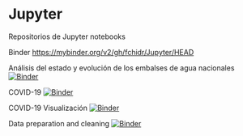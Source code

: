# Jupyter
Repositorios de Jupyter notebooks

Binder https://mybinder.org/v2/gh/fchidr/Jupyter/HEAD

Análisis del estado y evolución de los embalses de agua nacionales [![Binder](https://mybinder.org/badge_logo.svg)](https://mybinder.org/v2/gh/fchidr/Jupyter/HEAD?labpath=An%C3%A1lisis_del_estado_y_evoluci%C3%B3n_de_los_embalses_de_agua_nacionales.ipynb)

COVID-19 [![Binder](https://mybinder.org/badge_logo.svg)](https://mybinder.org/v2/gh/fchidr/Jupyter/HEAD?labpath=Covid-19.ipynb)

COVID-19 Visualización [![Binder](https://mybinder.org/badge_logo.svg)](https://mybinder.org/v2/gh/fchidr/Jupyter/HEAD?labpath=Covid19_Visualizacion_es.ipynb)

Data preparation and cleaning [![Binder](https://mybinder.org/badge_logo.svg)](https://mybinder.org/v2/gh/fchidr/Jupyter/HEAD?labpath=Data_Preparation_and_Cleaning.ipynb)
